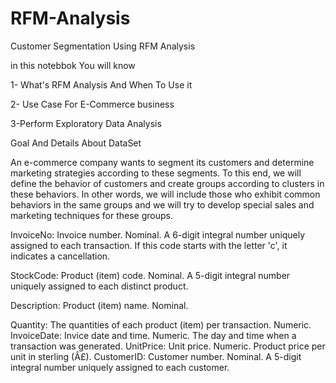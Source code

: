 # RFM-Analysis
Customer Segmentation Using RFM Analysis

in this notebbok You will know 



1- What's RFM Analysis  And When To Use it



2- Use Case For E-Commerce business



3-Perform Exploratory Data Analysis


Goal And Details About DataSet



An e-commerce company wants to segment its customers and determine marketing strategies according to these segments. To this end, we will define the behavior of customers and create groups according to clusters in these behaviors. In other words, we will include those who exhibit common behaviors in the same groups and we will try to develop special sales and marketing techniques for these groups.

InvoiceNo: Invoice number. Nominal. A 6-digit integral number uniquely assigned to each transaction. If this code starts with the letter 'c', it indicates a cancellation.

StockCode: Product (item) code. Nominal. A 5-digit integral number uniquely assigned to each distinct product.

Description: Product (item) name. Nominal.

Quantity: The quantities of each product (item) per transaction. Numeric.
InvoiceDate: Invice date and time. Numeric. The day and time when a transaction was generated.
UnitPrice: Unit price. Numeric. Product price per unit in sterling (Â£).
CustomerID: Customer number. Nominal. A 5-digit integral number uniquely assigned to each customer.

